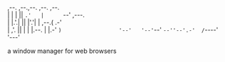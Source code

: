 ,--.   ,--.,--.   ,--.      ,--.                        
|  |   |  ||   `.'   |      `--' ,---.                  
|  |.'.|  ||  |'.'|  |      ,--.(  .-'                  
|   ,'.   ||  |   |  |.--.  |  |.-'  `)                 
'--'   '--'`--'   `--''--'.-'  /`----'                  
                          '---'                                                                                                               

a window manager for web browsers
